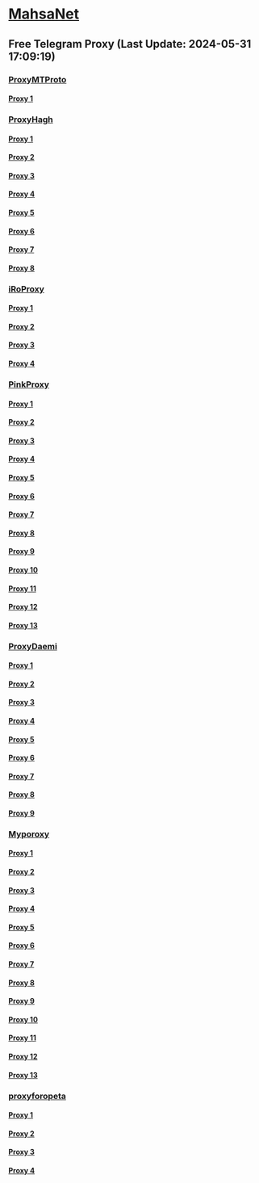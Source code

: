 
# [MahsaNet](https://t.me/mahsa_net)
## Free Telegram Proxy (Last Update: 2024-05-31 17:09:19)
### [ProxyMTProto](https://t.me/ProxyMTProto)
#### [Proxy 1](tg://proxy?server=sga24.ir.batterysell.ir.behinroyesh.ir.bookgrant.ir.tschealthcare.com.aramisparts.com.ferza-pp.com.talkhandmashhad.ir.ktae.ir.nojehdeh.ir.dda.co.ir.pdib.ir.ani-pasand.ir.namas-onnat.ir.tehranpadir.ir.tos-egostar.com.artgereh.com.mangeasuatechcloud.cloud&port=443&secret=eeda411655b684fe87abf58ec2235e28167765622e62616c652e6972)
### [ProxyHagh](https://t.me/ProxyHagh)
#### [Proxy 1](tg://proxy?server=204.12.192.220&port=443&secret=eeaa2b136ab43e64286cd737a2136ec9326170742d63656e746f732e6f7267)
#### [Proxy 2](tg://proxy?server=mcimcill.com.iranvell.co.uk.do_yo.want_to.clash_with.this.microsoft.com.there_is_no.place_nano.localhost.bing.com.count_with_me.cyou.com.now_sudo.rm_rf.ddns.net.we_are_here.again_to_fight.with_everyone.i_am.the_internet.special_wayairancell.emirblog.com.&port=3443&secret=FgMBAgABAAH8AwOG4kw63Q==)
#### [Proxy 3](tg://proxy?server=mcimcill.com.iranvell.co.uk.do_yo.want_to.clash_with.this.microsoft.com.there_is_no.place_nano.localhost.bing.com.count_with_me.cyou.com.now_sudo.rm_rf.ddns.net.we_are_here.again_to_fight.with_everyone.i_am.the_internet.special_wayairancell.emirblog.com.&port=3443&secret=FgMBAgABAAH8AwOG4kw63Q==)
#### [Proxy 4](tg://proxy?server=mcimcill.com.iranvell.co.uk.do_yo.want_to.clash_with.this.microsoft.com.there_is_no.place_nano.localhost.bing.com.count_with_me.cyou.com.now_sudo.rm_rf.ddns.net.we_are_here.again_to_fight.with_everyone.i_am.the_internet.special_wayairancell.emirblog.com.&port=3443&secret=FgMBAgABAAH8AwOG4kw63Q==)
#### [Proxy 5](tg://proxy?server=mcimcill.com.iranvell.co.uk.do_yo.want_to.clash_with.this.microsoft.com.there_is_no.place_nano.localhost.bing.com.count_with_me.cyou.com.now_sudo.rm_rf.ddns.net.we_are_here.again_to_fight.with_everyone.i_am.the_internet.special_wayairancell.emirblog.com.&port=3443&secret=FgMBAgABAAH8AwOG4kw63Q==)
#### [Proxy 6](tg://proxy?server=mcimcill.com.iranvell.co.uk.do_yo.want_to.clash_with.this.microsoft.com.there_is_no.place_nano.localhost.bing.com.count_with_me.cyou.com.now_sudo.rm_rf.ddns.net.we_are_here.again_to_fight.with_everyone.i_am.the_internet.special_wayairancell.emirblog.com.&port=3443&secret=FgMBAgABAAH8AwOG4kw63Q==)
#### [Proxy 7](tg://proxy?server=mcimcill.com.iranvell.co.uk.do_yo.want_to.clash_with.this.microsoft.com.there_is_no.place_nano.localhost.bing.com.count_with_me.cyou.com.now_sudo.rm_rf.ddns.net.we_are_here.again_to_fight.with_everyone.i_am.the_internet.special_wayairancell.emirblog.com.&port=3443&secret=FgMBAgABAAH8AwOG4kw63Q==)
#### [Proxy 8](tg://proxy?server=mcimcill.com.iranvell.co.uk.do_yo.want_to.clash_with.this.microsoft.com.there_is_no.place_nano.localhost.bing.com.count_with_me.cyou.com.now_sudo.rm_rf.ddns.net.we_are_here.again_to_fight.with_everyone.i_am.the_internet.special_wayairancell.emirblog.com.&port=3443&secret=FgMBAgABAAH8AwOG4kw63Q==)
### [iRoProxy](https://t.me/iRoProxy)
#### [Proxy 1](tg://proxy?server=103.69.224.218&port=6&secret=7HQighJPBNMYVRNB6tdkVw)
#### [Proxy 2](tg://proxy?server=103.69.224.239&port=6&secret=7HQighJPBNMYVRNB6tdkVw)
#### [Proxy 3](tg://proxy?server=103.69.224.218&port=6&secret=7HQighJPBNMYVRNB6tdkVw)
#### [Proxy 4](tg://proxy?server=103.69.224.198&port=6&secret=7HQighJPBNMYVRNB6tdkVw)
### [PinkProxy](https://t.me/PinkProxy)
#### [Proxy 1](tg://proxy?server=88.80.135.97&port=54403&secret=FgMBAgABAAH8AwOG4kw63Q)
#### [Proxy 2](tg://proxy?server=204.12.192.220&port=443&secret=ee1603010200010001fc030386e24c3add6170742d6b65726e656c2e6f7267)
#### [Proxy 3](tg://proxy?server=88.80.135.97&port=54403&secret=FgMBAgABAAH8AwOG4kw63Q)
#### [Proxy 4](tg://proxy?server=88.80.135.97&port=54403&secret=FgMBAgABAAH8AwOG4kw63Q)
#### [Proxy 5](tg://proxy?server=50.7.85.218&port=443&secret=ee1603010200010001fc030386e24c3add646f636b65722d6d6972726f722e6f7267)
#### [Proxy 6](tg://proxy?server=88.80.135.105&port=54403&secret=FgMBAgABAAH8AwOG4kw63Q)
#### [Proxy 7](tg://proxy?server=88.80.135.21&port=54403&secret=FgMBAgABAAH8AwOG4kw63Q)
#### [Proxy 8](tg://proxy?server=88.80.135.105&port=54403&secret=FgMBAgABAAH8AwOG4kw63Q)
#### [Proxy 9](tg://proxy?server=88.80.135.97&port=54403&secret=FgMBAgABAAH8AwOG4kw63Q)
#### [Proxy 10](tg://proxy?server=88.80.135.105&port=54403&secret=FgMBAgABAAH8AwOG4kw63Q)
#### [Proxy 11](tg://proxy?server=88.80.135.105&port=54403&secret=FgMBAgABAAH8AwOG4kw63Q)
#### [Proxy 12](tg://proxy?server=88.80.135.105&port=54403&secret=FgMBAgABAAH8AwOG4kw63Q)
#### [Proxy 13](tg://proxy?server=88.80.135.105&port=54403&secret=FgMBAgABAAH8AwOG4kw63Q)
### [ProxyDaemi](https://t.me/ProxyDaemi)
#### [Proxy 1](tg://proxy?server=103.69.224.239&port=6&secret=7HQighJPBNMYVRNB6tdkVw)
#### [Proxy 2](tg://proxy?server=172.232.158.237&port=443&secret=3fQ1mpsyX_HR5QhN8OD3U3s)
#### [Proxy 3](tg://proxy?server=195.42.232.78&port=150&secret=FgMBAgABAAH8AwOG4kw63Q%3D%3D)
#### [Proxy 4](tg://proxy?server=103.69.224.218&port=6&secret=7HQighJPBNMYVRNB6tdkVw)
#### [Proxy 5](tg://proxy?server=77.238.254.38&port=33&secret=7HQighJPBNEnVRNB6tdkVw)
#### [Proxy 6](tg://proxy?server=50.7.85.219&port=443&secret=ee1603010200010001fc030386e24c3add6862616E696D2E696E666F)
#### [Proxy 7](tg://proxy?server=cloudflare--com.ibehrfbot.com.&port=8087&secret=7HQighJPBNMYVRNB6tdkVw)
#### [Proxy 8](tg://proxy?server=159.69.102.58&port=67&secret=FgMBAgABAAH8AwOG4kw63Q%3D%3D)
#### [Proxy 9](tg://proxy?server=65.108.245.1&port=23&secret=FgMBAgABAAH8AwOG4kw63Q%3D%3D)
### [Myporoxy](https://t.me/Myporoxy)
#### [Proxy 1](tg://proxy?server=web.cloudflare.com.www.gmail.com.vordok.sbs&port=1919&secret=7HQighJPBNMYVRNB6tdkVw)
#### [Proxy 2](tg://proxy?server=Login.Cloudflare.com.www.play.google.com.ebroman.uno&port=1919&secret=7HQighJPBNMYVRNB6tdkVw)
#### [Proxy 3](tg://proxy?server=Web.cloudflare.com.www.gmail.com.vordok.sbs&port=1919&secret=7HQighJPBNMYVRNB6tdkVw)
#### [Proxy 4](tg://proxy?server=Dash.Cloudflare.com.www.google.com.hercoll.pw&port=1919&secret=7HQighJPBNMYVRNB6tdkVw)
#### [Proxy 5](tg://proxy?server=web.cloudflare.com.www.gmail.com.vordok.sbs&port=1919&secret=7HQighJPBNMYVRNB6tdkVw)
#### [Proxy 6](tg://proxy?server=Login.Cloudflare.com.www.play.google.com.ebroman.uno&port=1919&secret=7HQighJPBNMYVRNB6tdkVw)
#### [Proxy 7](tg://proxy?server=Web.cloudflare.com.www.gmail.com.vordok.sbs&port=1919&secret=7HQighJPBNMYVRNB6tdkVw)
#### [Proxy 8](tg://proxy?server=Dash.Cloudflare.com.www.google.com.hercoll.pw&port=1919&secret=7HQighJPBNMYVRNB6tdkVw)
#### [Proxy 9](tg://proxy?server=web.cloudflare.com.www.gmail.com.vordok.sbs&port=1919&secret=7HQighJPBNMYVRNB6tdkVw)
#### [Proxy 10](tg://proxy?server=Login.Cloudflare.com.www.play.google.com.ebroman.uno&port=1919&secret=7HQighJPBNMYVRNB6tdkVw)
#### [Proxy 11](tg://proxy?server=Web.cloudflare.com.www.gmail.com.vordok.sbs&port=1919&secret=7HQighJPBNMYVRNB6tdkVw)
#### [Proxy 12](tg://proxy?server=Dash.Cloudflare.com.www.google.com.hercoll.pw&port=1919&secret=7HQighJPBNMYVRNB6tdkVw)
#### [Proxy 13](tg://proxy?server=web.cloudflare.com.www.gmail.com.vordok.sbs&port=1919&secret=7HQighJPBNMYVRNB6tdkVw)
### [proxyforopeta](https://t.me/proxyforopeta)
#### [Proxy 1](tg://proxy?server=103.69.224.239&port=6&secret=7HQighJPBNMYVRNB6tdkVw)
#### [Proxy 2](tg://proxy?server=77.238.254.38&port=33&secret=7HQighJPBNEnVRNB6tdkVw)
#### [Proxy 3](tg://proxy?server=185.115.161.146&port=4443&secret=7HQighJPBNMYVRNB6tdkVw)
#### [Proxy 4](tg://proxy?server=172.232.218.247&port=443&secret=3fQ1mpsyX_HR5QhN8OD3U3s)

    